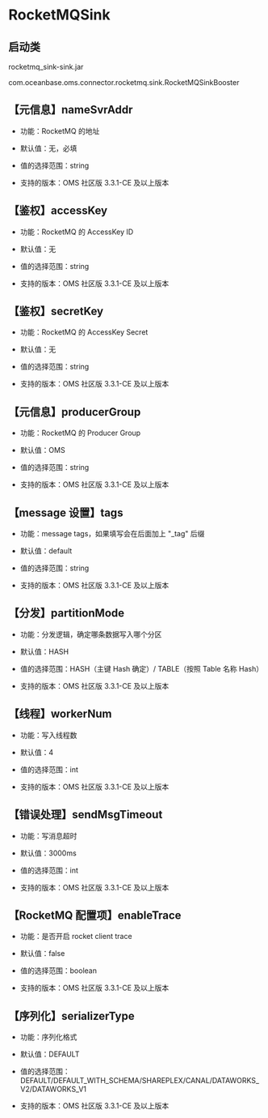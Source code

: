 # RocketMQSink

## 启动类

rocketmq_sink-sink.jar

com.oceanbase.oms.connector.rocketmq.sink.RocketMQSinkBooster

## 【元信息】nameSvrAddr

* 功能：RocketMQ 的地址

* 默认值：无，必填

* 值的选择范围：string

* 支持的版本：OMS 社区版 3.3.1-CE 及以上版本

## 【鉴权】accessKey

* 功能：RocketMQ 的 AccessKey ID

* 默认值：无

* 值的选择范围：string

* 支持的版本：OMS 社区版 3.3.1-CE 及以上版本

## 【鉴权】secretKey

* 功能：RocketMQ 的 AccessKey Secret

* 默认值：无

* 值的选择范围：string

* 支持的版本：OMS 社区版 3.3.1-CE 及以上版本

## 【元信息】producerGroup

* 功能：RocketMQ 的 Producer Group

* 默认值：OMS

* 值的选择范围：string

* 支持的版本：OMS 社区版 3.3.1-CE 及以上版本

## 【message 设置】tags

* 功能：message tags，如果填写会在后面加上 "_tag" 后缀

* 默认值：default

* 值的选择范围：string

* 支持的版本：OMS 社区版 3.3.1-CE 及以上版本

## 【分发】partitionMode

* 功能：分发逻辑，确定哪条数据写入哪个分区

* 默认值：HASH

* 值的选择范围：HASH（主键 Hash 确定）/ TABLE（按照 Table 名称 Hash）

* 支持的版本：OMS 社区版 3.3.1-CE 及以上版本

## 【线程】workerNum

* 功能：写入线程数

* 默认值：4

* 值的选择范围：int

* 支持的版本：OMS 社区版 3.3.1-CE 及以上版本

## 【错误处理】sendMsgTimeout

* 功能：写消息超时

* 默认值：3000ms

* 值的选择范围：int

* 支持的版本：OMS 社区版 3.3.1-CE 及以上版本

## 【RocketMQ 配置项】enableTrace

* 功能：是否开启 rocket client trace

* 默认值：false

* 值的选择范围：boolean

* 支持的版本：OMS 社区版 3.3.1-CE 及以上版本

## 【序列化】serializerType

* 功能：序列化格式

* 默认值：DEFAULT

* 值的选择范围：DEFAULT/DEFAULT_WITH_SCHEMA/SHAREPLEX/CANAL/DATAWORKS_V2/DATAWORKS_V1

* 支持的版本：OMS 社区版 3.3.1-CE 及以上版本
